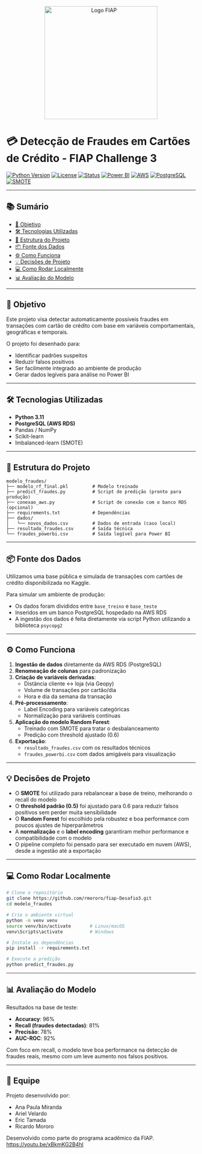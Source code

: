 <div align="center">
    <img src="https://www.fiap.com.br/wp-content/themes/fiap2016/images/sharing/fiap.png" alt="Logo FIAP" width="300"/>
</div>

# 💳 Detecção de Fraudes em Cartões de Crédito - FIAP Challenge 3

[![Python Version](https://img.shields.io/badge/python-3.11-blue.svg)](https://python.org)   [![License](https://img.shields.io/badge/license-MIT-blue.svg)](LICENSE)  [![Status](https://img.shields.io/badge/status-concluído-brightgreen)](/)  [![Power BI](https://img.shields.io/badge/export-PowerBI-yellow)](/)  [![AWS](https://img.shields.io/badge/cloud-AWS-orange)](/)  [![PostgreSQL](https://img.shields.io/badge/database-PostgreSQL-blue)](https://www.postgresql.org/)  [![SMOTE](https://img.shields.io/badge/class%20balance-SMOTE-green)](/)  

---

## 📚 Sumário

- [🎯 Objetivo](#-objetivo)  
- [🛠 Tecnologias Utilizadas](#-tecnologias-utilizadas)  
- [📁 Estrutura do Projeto](#-estrutura-do-projeto)  
- [📦 Fonte dos Dados](#-fonte-dos-dados)  
- [⚙️ Como Funciona](#️-como-funciona)  
- [💡 Decisões de Projeto](#-decisões-de-projeto)  
- [💻 Como Rodar Localmente](#-como-rodar-localmente)  
- [📊 Avaliação do Modelo](#-avaliação-do-modelo)  

---

## 🎯 Objetivo

Este projeto visa detectar automaticamente possíveis fraudes em transações com cartão de crédito com base em variáveis comportamentais, geográficas e temporais.

O projeto foi desenhado para:  
- Identificar padrões suspeitos  
- Reduzir falsos positivos  
- Ser facilmente integrado ao ambiente de produção  
- Gerar dados legíveis para análise no Power BI  

---

## 🛠 Tecnologias Utilizadas

- **Python 3.11**  
- **PostgreSQL (AWS RDS)**  
- Pandas / NumPy  
- Scikit-learn  
- Imbalanced-learn (SMOTE)  

---

## 📁 Estrutura do Projeto

```text
modelo_fraudes/
├── modelo_rf_final.pkl         # Modelo treinado
├── predict_fraudes.py          # Script de predição (pronto para produção)
├── conexao_aws.py              # Script de conexão com o banco RDS (opcional)
├── requirements.txt            # Dependências
├── dados/
│   └── novos_dados.csv         # Dados de entrada (caso local)
├── resultado_fraudes.csv       # Saída técnica
└── fraudes_powerbi.csv         # Saída legível para Power BI
```

---

## 📦 Fonte dos Dados

Utilizamos uma base pública e simulada de transações com cartões de crédito disponibilizada no Kaggle.

Para simular um ambiente de produção:  
- Os dados foram divididos entre `base_treino` e `base_teste`  
- Inseridos em um banco PostgreSQL hospedado na AWS RDS  
- A ingestão dos dados é feita diretamente via script Python utilizando a biblioteca `psycopg2`  

---

## ⚙️ Como Funciona

1. **Ingestão de dados** diretamente da AWS RDS (PostgreSQL)  
2. **Renomeação de colunas** para padronização  
3. **Criação de variáveis derivadas**:  
     - Distância cliente ↔ loja (via Geopy)  
     - Volume de transações por cartão/dia  
     - Hora e dia da semana da transação  
4. **Pré-processamento**:  
     - Label Encoding para variáveis categóricas  
     - Normalização para variáveis contínuas  
5. **Aplicação do modelo Random Forest**:  
     - Treinado com SMOTE para tratar o desbalanceamento  
     - Predição com threshold ajustado (0.6)  
6. **Exportação**:  
     - `resultado_fraudes.csv` com os resultados técnicos  
     - `fraudes_powerbi.csv` com dados amigáveis para visualização  

---

## 💡 Decisões de Projeto

- O **SMOTE** foi utilizado para rebalancear a base de treino, melhorando o recall do modelo  
- O **threshold padrão (0.5)** foi ajustado para 0.6 para reduzir falsos positivos sem perder muita sensibilidade  
- O **Random Forest** foi escolhido pela robustez e boa performance com poucos ajustes de hiperparâmetros  
- A **normalização** e o **label encoding** garantiram melhor performance e compatibilidade com o modelo  
- O pipeline completo foi pensado para ser executado em nuvem (AWS), desde a ingestão até a exportação  

---

## 💻 Como Rodar Localmente

```bash
# Clone o repositório
git clone https://github.com/rmororo/fiap-Desafio3.git
cd modelo_fraudes

# Crie o ambiente virtual
python -m venv venv
source venv/bin/activate       # Linux/macOS
venv\Scripts\activate          # Windows

# Instale as dependências
pip install -r requirements.txt

# Execute a predição
python predict_fraudes.py
```

---

## 📊 Avaliação do Modelo

Resultados na base de teste:  
- **Accuracy**: 96%  
- **Recall (fraudes detectadas)**: 81%  
- **Precisão**: 78%  
- **AUC-ROC**: 92%  

Com foco em recall, o modelo teve boa performance na detecção de fraudes reais, mesmo com um leve aumento nos falsos positivos.

---

## 👥 Equipe

Projeto desenvolvido por:  
- Ana Paula Miranda  
- Ariel Velardo  
- Eric Tamada  
- Ricardo Mororo  

Desenvolvido como parte do programa acadêmico da FIAP.  
https://youtu.be/xBkmKG2B4hI
